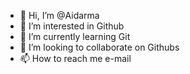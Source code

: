 - 👋 Hi, I’m @Aidarma
- 👀 I’m interested in Github
- 🌱 I’m currently learning Git
- 💞️ I’m looking to collaborate on Githubs
- 📫 How to reach me e-mail

<!---
Aidarma/Aidarma is a ✨ special ✨ repository because its `README.md` (this file) appears on your GitHub profile.
You can click the Preview link to take a look at your changes.
--->
